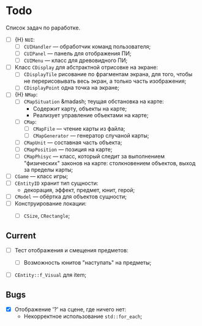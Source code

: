 # Todo
Список задач по раработке.

   * [ ] {H} `NUI`:
      * [ ] `CUIHandler` &mdash; обработчик команд пользователя;
      * [ ] `CUIPanel` &mdash; панель для отображения ПИ;
      * [ ] `CUIMenu` &mdash; класс для древовидного ПИ;
   * [ ] Класс `CDisplay` для абстрактной отрисовке на экране:
      * [ ] `CDisplayTile` рисование по фрагментам экрана,
        для того, чтобы не перерисовывать весь экран, а только часть изображения;
      * [ ] `CDisplayPoint` одна точка на экране;
   * [ ] {H} `NMap`:
      * [ ] `CMapSituation` &madash; теущая обстановка на карте:
         * Содержит карту, объекты на карте;
         * Реализует управление объектами на карте;
      * [ ] `CMap`:
         * [ ] `CMapFile` &mdash; чтение карты из файла;
         * [ ] `CMapGenerator` &mdash; генератор случаной карты;
      * [ ] `CMapUnit` &mdash; составная часть объекта;
      * [ ] `CMapPosition` &mdash; позиция на карте;
      * [ ] `CMapPhisyc` &mdash; класс, который следит за выполнением
        "физических" законов на карте: столкновением объектов,
        выход за пределы карты;
   * [ ] `CGame` &mdash; класс игры;
   * [ ] `CEntityID` хранит тип сущности:
      * декорация, эффект, предмет, юнит, герой;
   * [ ] `CModel` &mdash; обёртка для объектов сущности;
   * [ ] Конструирование локации:
      * [ ] `CSize`, `CRectangle`;




## Current

   * [ ] Тест отображения и смещения предметов:
      * [ ] Возможность юнитов "наступать" на предметы;
   * [ ] `CEntity::f_Visual` для item;




## Bugs

   * [x] Отображение '?' на сцене, где
     ничего нет:
      * Некорректное использование `std::for_each`;
